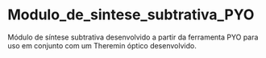 # Modulo_de_sintese_subtrativa_PYO
Módulo de síntese subtrativa desenvolvido a partir da ferramenta PYO para uso em conjunto com um Theremin óptico desenvolvido.

